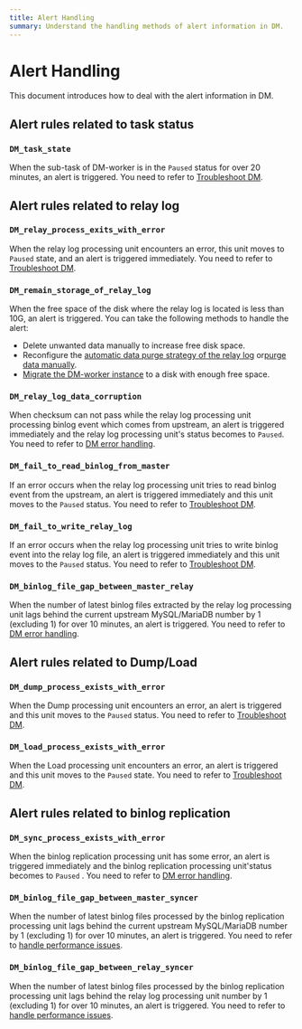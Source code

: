 ```yaml
---
title: Alert Handling
summary: Understand the handling methods of alert information in DM.
---
```


# Alert Handling

This document introduces how to deal with the alert information in DM.

## Alert rules related to task status

### `DM_task_state`

When the sub-task of DM-worker is in the `Paused` status for over 20 minutes, an alert is triggered. You need to refer to [Troubleshoot DM](error-handling.md#troubleshooting).

## Alert rules related to relay log

### `DM_relay_process_exits_with_error`

When the relay log processing unit encounters an error, this unit moves to `Paused` state, and an alert is triggered immediately. You need to refer to [Troubleshoot DM](error-handling.md#troubleshooting).

### `DM_remain_storage_of_relay_log`

When the free space of the disk where the relay log is located is less than 10G, an alert is triggered. You can take the following methods to handle the alert:

- Delete unwanted data manually to increase free disk space.
- Reconfigure the [automatic data purge strategy of the relay log](relay-log.md#automatic-data-purge) or[purge data manually](relay-log.md#manual-data-purge).
- [Migrate the DM-worker instance](cluster-operations.md#replacemigrate-a-dm-worker-instance) to a disk with enough free space.

### `DM_relay_log_data_corruption`

When checksum can not pass while the relay log processing unit processing binlog event which comes from upstream, an alert is triggered immediately and the relay log processing unit's status becomes to `Paused`. You need to refer to [DM error handling](error-handling.md#Data-Migration-Error-Handling).

### `DM_fail_to_read_binlog_from_master`

If an error occurs when the relay log processing unit tries to read binlog event from the upstream, an alert is triggered immediately and this unit moves to the `Paused` status. You need to refer to [Troubleshoot DM](error-handling.md#troubleshooting).

### `DM_fail_to_write_relay_log`

If an error occurs when the relay log processing unit tries to write binlog event into the relay log file, an alert is triggered immediately and this unit moves to the `Paused` status. You need to refer to [Troubleshoot DM](error-handling.md#troubleshooting).

### `DM_binlog_file_gap_between_master_relay`

When the number of latest binlog files extracted by the relay log processing unit lags behind the current upstream MySQL/MariaDB number by 1 (excluding 1) for over 10 minutes, an alert is triggered. You need to refer to [DM error handling](error-handling.md#Data-Migration-Error-Handling).

## Alert rules related to Dump/Load

### `DM_dump_process_exists_with_error`

When the Dump processing unit encounters an error, an alert is triggered and this unit moves to the `Paused` status. You need to refer to [Troubleshoot DM](error-handling.md#troubleshooting).

### `DM_load_process_exists_with_error`

When the Load processing unit encounters an error, an alert is triggered and this unit moves to the `Paused` state. You need to refer to [Troubleshoot DM](error-handling.md#troubleshooting).

## Alert rules related to binlog replication

### `DM_sync_process_exists_with_error`

When the binlog replication processing unit has some error, an alert is triggered immediately and the binlog replication processing unit'status becomes to `Paused` . You need to refer to [DM error handling](error-handling.md#Data-Migration-Error-Handling).

### `DM_binlog_file_gap_between_master_syncer`

When the number of latest binlog files processed by the binlog replication processing unit lags behind the current upstream MySQL/MariaDB number by 1 (excluding 1) for over 10 minutes, an alert is triggered. You need to refer to [handle performance issues](handle-performance-issues.md).

### `DM_binlog_file_gap_between_relay_syncer`

When the number of latest binlog files processed by the binlog replication processing unit lags behind the relay log processing unit number by 1 (excluding 1) for over 10 minutes, an alert is triggered. You need to refer to [handle performance issues](handle-performance-issues.md).

